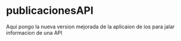 # publicacionesAPI
Aqui pongo la nueva version mejorada de la aplicaion de ios para jalar informacion de una API
